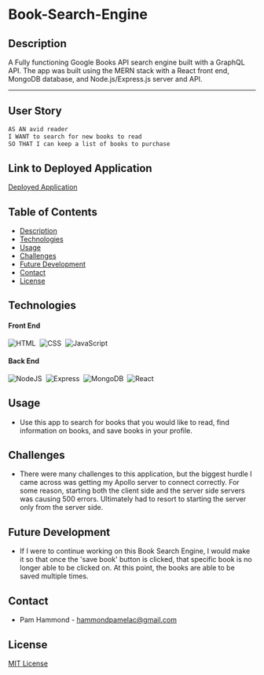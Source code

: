 # Book-Search-Engine

## Description

A Fully functioning Google Books API search engine built with a GraphQL API. The app was built using the MERN stack with a React front end, MongoDB database, and Node.js/Express.js server and API.

---

## User Story

```md
AS AN avid reader
I WANT to search for new books to read
SO THAT I can keep a list of books to purchase
```

## Link to Deployed Application

[Deployed Application](https://protected-inlet-35395.herokuapp.com/)

## Table of Contents

- [Description](#description)
- [Technologies](#technologies)
- [Usage](#usage)
- [Challenges](#challenges)
- [Future Development](#future-development)
- [Contact](#contact)
- [License](#license)

## Technologies

#### Front End

![HTML](https://img.shields.io/badge/HTML5-E34F26?style=for-the-badge&logo=html5&logoColor=white)&nbsp;
![CSS](https://img.shields.io/badge/CSS3-1572B6?style=for-the-badge&logo=css3&logoColor=white)&nbsp;
![JavaScript](https://img.shields.io/badge/javascript-%23323330.svg?style=for-the-badge&logo=javascript&logoColor=%23F7DF1E)

#### Back End

![NodeJS](https://img.shields.io/badge/node.js-6DA55F?style=for-the-badge&logo=node.js&logoColor=white)&nbsp;
![Express](https://img.shields.io/badge/Express.js-000000?style=for-the-badge&logo=express&logoColor=white)&nbsp;
![MongoDB](https://img.shields.io/badge/MongoDB-4EA94B?style=for-the-badge&logo=mongodb&logoColor=white)&nbsp;
![React](https://img.shields.io/badge/React-20232A?style=for-the-badge&logo=react&logoColor=61DAFB)&nbsp;

## Usage

- Use this app to search for books that you would like to read, find information on books, and save books in your profile.

## Challenges

- There were many challenges to this application, but the biggest hurdle I came across was getting my Apollo server to connect correctly. For some reason, starting both the client side and the server side servers was causing 500 errors. Ultimately had to resort to starting the server only from the server side.

## Future Development

- If I were to continue working on this Book Search Engine, I would make it so that once the 'save book' button is clicked, that specific book is no longer able to be clicked on. At this point, the books are able to be saved multiple times.

## Contact

- Pam Hammond - [hammondpamelac@gmail.com](mailto:hammondpamelac@gmail.com)

## License

[MIT License](https://opensource.org/licenses/MIT)
